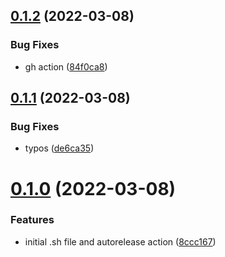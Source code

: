 ## [0.1.2](https://github.com/Torwent/waspbot-setup/compare/v0.1.1...v0.1.2) (2022-03-08)


### Bug Fixes

* gh action ([84f0ca8](https://github.com/Torwent/waspbot-setup/commit/84f0ca8be292c39595b380090a71baea4f7ec70b))



## [0.1.1](https://github.com/Torwent/waspbot-setup/compare/v0.1.0...v0.1.1) (2022-03-08)


### Bug Fixes

* typos ([de6ca35](https://github.com/Torwent/waspbot-setup/commit/de6ca3504df190e13d089e825e08d92ba6b53044))



# [0.1.0](https://github.com/Torwent/waspbot-setup/compare/8ccc1672c9993feda90cfcfa5bc55baf5b6cb215...v0.1.0) (2022-03-08)


### Features

* initial .sh file and autorelease action ([8ccc167](https://github.com/Torwent/waspbot-setup/commit/8ccc1672c9993feda90cfcfa5bc55baf5b6cb215))




